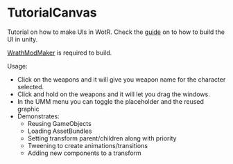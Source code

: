 # TutorialCanvas
 Tutorial on how to make UIs in WotR. Check the [guide](https://github.com/TylerGoeringer/OwlcatModdingWiki/wiki/Guide-to-creating-custom-UI%27s) on to how to build the UI in unity.
 
 [WrathModMaker](https://github.com/cabarius/WrathModMaker) is required to build.

 Usage:
 * Click on the weapons and it will give you weapon name for the character selected.
 * Click and hold on the weapons and it will let you drag the windows.
 * In the UMM menu you can toggle the placeholder and the reused graphic
 * Demonstrates:
    * Reusing GameObjects
    * Loading AssetBundles
    * Setting transform parent/children along with priority
    * Tweening to create animations/transitions
    * Adding new components to a transform
